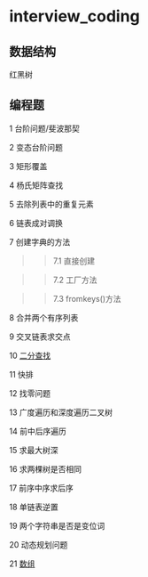 # interview_coding

## 数据结构

红黑树

## 编程题

1 台阶问题/斐波那契

2 变态台阶问题

3 矩形覆盖

4 杨氏矩阵查找

5 去除列表中的重复元素

6 链表成对调换

7 创建字典的方法

>>7.1 直接创建
  
>>7.2 工厂方法
  
>>7.3 fromkeys()方法
  
8 合并两个有序列表

9 交叉链表求交点

10 [二分查找](https://github.com/SelenaMa9812/interview_coding/blob/main/%E4%BA%8C%E5%88%86%E6%9F%A5%E6%89%BE.md)

11 快排

12 找零问题

13 广度遍历和深度遍历二叉树

14 前中后序遍历

15 求最大树深

16 求两棵树是否相同

17 前序中序求后序

18 单链表逆置

19 两个字符串是否是变位词

20 动态规划问题

21 [数组](https://github.com/SelenaMa9812/interview_coding/blob/main/%E6%95%B0%E7%BB%84.md)
